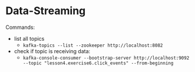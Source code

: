# Data-Streaming

Commands:
- list all topics
    - `kafka-topics --list --zookeeper http://localhost:8082`
- check if topic is receiving data:
    - `kafka-console-consumer --bootstrap-server http://localhost:9092 --topic "lesson4.exercise6.click_events" --from-beginning`